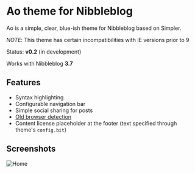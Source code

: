 Ao theme for Nibbleblog
========

Ao is a simple, clear, blue-ish theme for Nibbleblog based on Simpler. 

*NOTE*: This theme has certain incompatibilities with IE versions prior to 9

Status: **v0.2** (in development)

Works with Nibbleblog **3.7**

## Features

- Syntax highlighting
- Configurable navigation bar
- Simple social sharing for posts
- [Old browser detection](http://browser-update.org/)
- Content license placeholder at the footer (text specified through theme's `config.bit`)

## Screenshots

![Home](https://dl.dropboxusercontent.com/u/38712623/ao_0.2.png)
